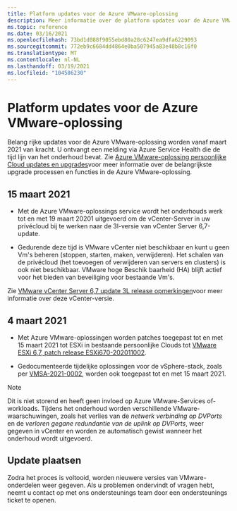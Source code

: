 ```yaml
---
title: Platform updates voor de Azure VMware-oplossing
description: Meer informatie over de platform updates voor de Azure VMware-oplossing.
ms.topic: reference
ms.date: 03/16/2021
ms.openlocfilehash: 73bd1d088f9055ebd80a28c6247ea9dfa6229093
ms.sourcegitcommit: 772eb9c6684dd4864e0ba507945a83e48b8c16f0
ms.translationtype: MT
ms.contentlocale: nl-NL
ms.lasthandoff: 03/19/2021
ms.locfileid: "104586230"
---
```

# <a name="platform-updates-for-azure-vmware-solution"></a>Platform updates voor de Azure VMware-oplossing

Belang rijke updates voor de Azure VMware-oplossing worden vanaf maart 2021 van kracht. U ontvangt een melding via Azure Service Health die de tijd lijn van het onderhoud bevat. Zie [Azure VMware-oplossing persoonlijke Cloud updates en upgrades](concepts-upgrades.md)voor meer informatie over de belangrijkste upgrade processen en functies in de Azure VMware-oplossing.

## <a name="march-15-2021"></a>15 maart 2021 

- Met de Azure VMware-oplossings service wordt het onderhouds werk tot en met 19 maart 20201 uitgevoerd om de vCenter-Server in uw privécloud bij te werken naar de 3l-versie van vCenter Server 6,7-update.

- Gedurende deze tijd is VMware vCenter niet beschikbaar en kunt u geen Vm's beheren (stoppen, starten, maken, verwijderen). Het schalen van de privécloud (het toevoegen of verwijderen van servers en clusters) is ook niet beschikbaar. VMware hoge Beschik baarheid (HA) blijft actief voor het bieden van beveiliging voor bestaande Vm's. 
 
Zie [VMware vCenter Server 6,7 update 3L release opmerkingen](https://docs.vmware.com/en/VMware-vSphere/6.7/rn/vsphere-vcenter-server-67u3l-release-notes.html)voor meer informatie over deze vCenter-versie.

## <a name="march-4-2021"></a>4 maart 2021

- Met Azure VMware-oplossingen worden patches toegepast tot en met 15 maart 2021 tot ESXi in bestaande persoonlijke Clouds tot [VMware ESXi 6,7, patch release ESXi670-202011002](https://docs.vmware.com/en/VMware-vSphere/6.7/rn/esxi670-202011002.html).

- Gedocumenteerde tijdelijke oplossingen voor de vSphere-stack, zoals per [VMSA-2021-0002](https://www.vmware.com/security/advisories/VMSA-2021-0002.html), worden ook toegepast tot en met 15 maart 2021.

>[!NOTE]
>Dit is niet storend en heeft geen invloed op Azure VMware-Services of-workloads. Tijdens het onderhoud worden verschillende VMware-waarschuwingen, zoals het verlies van de _netwerk verbinding op DVPorts_ en de _verloren gegane redundantie van de uplink op DVPorts_, weer gegeven in vCenter en worden ze automatisch gewist wanneer het onderhoud wordt uitgevoerd.

## <a name="post-update"></a>Update plaatsen
Zodra het proces is voltooid, worden nieuwere versies van VMware-onderdelen weer gegeven. Als u problemen ondervindt of vragen hebt, neemt u contact op met ons ondersteunings team door een ondersteunings ticket te openen.





